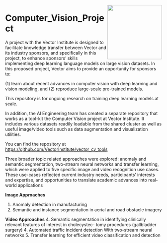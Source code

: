 <a href="https://vectorinstitute.ai/"><img src="../media-assets-do-not-merge/vector-logo-black.svg?raw=true)" width="175" align="right" /></a>

# Computer_Vision_Project

A project with the Vector Institute is designed to facilitate knowledge transfer between Vector and its industry sponsors, and specifically in this project, to enhance sponsors’ skills implementing deep learning language models on large vision datasets. In this proposed project, Vector aims to provide an opportunity for sponsors to:

(1) learn about recent advances in computer vision with deep learning and vision modeling, and (2) reproduce large-scale pre-trained models.

This repository is for ongoing research on training deep learning models at scale.

In addition, the AI Engineering team has created a separate repository that works as a tool-kit the Computer Vision project at Vector Institute. It includes various datasets readily loadable from the shared cluster as well as useful image/video tools such as data augmentation and visualization utilities.

You can find the repository at https://github.com/VectorInstitute/vector_cv_tools

Three broader topic related approaches were explored: anomaly and semantic segmentation, two-stream neural networks and transfer learning, which were applied to five specific image and video recognition use cases. These use-cases reflected current industry needs, participants’ interests and expertise, and opportunities to translate academic advances into real-world applications

**Image Approaches**
1. Anomaly detection in manufacturing
2. Semantic and instance segmentation in aerial and road obstacle imagery

**Video Approaches**
4. Semantic segmentation in identifying clinically relevant features of interest in cholecystec-
tomy procedures (gallbladder surgery)
4. Automated traffic incident detection With two-stream neural networks
5. Transfer learning for efficient video classification and detection

